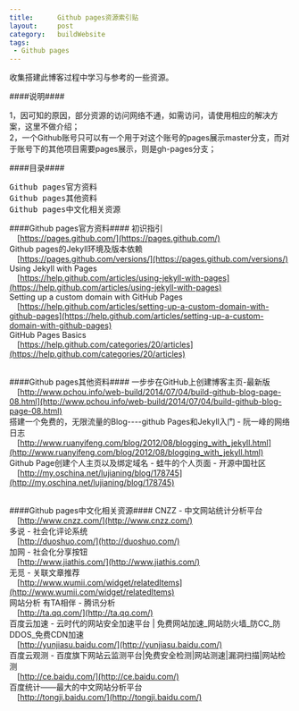 ```yaml
--- 
title:      Github pages资源索引贴
layout:     post
category:   buildWebsite
tags: 
 - Github pages
---
```


收集搭建此博客过程中学习与参考的一些资源。

####说明####
<div class="article-description">
1，因可知的原因，部分资源的访问网络不通，如需访问，请使用相应的解决方案，这里不做介绍；
<br />
2，一个Github账号只可以有一个用于对这个账号的pages展示master分支，而对于账号下的其他项目需要pages展示，则是gh-pages分支；
</div>

####目录####
<pre>
Github pages官方资料
Github pages其他资料
Github pages中文化相关资源
</pre>
<!-- more -->

####Github pages官方资料####
初识指引
<br />&emsp;[https://pages.github.com/](https://pages.github.com/)
<br />
Github pages的Jekyll环境及版本依赖
<br />&emsp;[https://pages.github.com/versions/](https://pages.github.com/versions/)
<br />
Using Jekyll with Pages
<br />&emsp;[https://help.github.com/articles/using-jekyll-with-pages](https://help.github.com/articles/using-jekyll-with-pages)
<br />
Setting up a custom domain with GitHub Pages
<br />&emsp;[https://help.github.com/articles/setting-up-a-custom-domain-with-github-pages](https://help.github.com/articles/setting-up-a-custom-domain-with-github-pages)
<br />
GitHub Pages Basics
<br />&emsp;[https://help.github.com/categories/20/articles](https://help.github.com/categories/20/articles)
<br /><br />


####Github pages其他资料####
一步步在GitHub上创建博客主页-最新版
<br />&emsp;[http://www.pchou.info/web-build/2014/07/04/build-github-blog-page-08.html](http://www.pchou.info/web-build/2014/07/04/build-github-blog-page-08.html)
<br />
搭建一个免费的，无限流量的Blog----github Pages和Jekyll入门 - 阮一峰的网络日志
<br />&emsp;[http://www.ruanyifeng.com/blog/2012/08/blogging_with_jekyll.html](http://www.ruanyifeng.com/blog/2012/08/blogging_with_jekyll.html)
<br />
Github Page创建个人主页以及绑定域名 - 蛙牛的个人页面 - 开源中国社区
<br />&emsp;[http://my.oschina.net/lujianing/blog/178745](http://my.oschina.net/lujianing/blog/178745)
<br /><br />


####Github pages中文化相关资源####
CNZZ - 中文网站统计分析平台
<br />&emsp;[http://www.cnzz.com/](http://www.cnzz.com/)
<br />
多说 - 社会化评论系统
<br />&emsp;[http://duoshuo.com/](http://duoshuo.com/)
<br />
加网 - 社会化分享按钮
<br />&emsp;[http://www.jiathis.com/](http://www.jiathis.com/)
<br />
无觅 - 关联文章推荐
<br />&emsp;[http://www.wumii.com/widget/relatedItems](http://www.wumii.com/widget/relatedItems)
<br />
网站分析 有TA相伴 - 腾讯分析
<br />&emsp;[http://ta.qq.com/](http://ta.qq.com/)
<br />
百度云加速 - 云时代的网站安全加速平台 | 免费网站加速_网站防火墙_防CC_防DDOS_免费CDN加速
<br />&emsp;[http://yunjiasu.baidu.com/](http://yunjiasu.baidu.com/)
<br />
百度云观测 - 百度旗下网站云监测平台|免费安全检测|网站测速|漏洞扫描|网站检测
<br />&emsp;[http://ce.baidu.com/](http://ce.baidu.com/)
<br />
百度统计——最大的中文网站分析平台
<br />&emsp;[http://tongji.baidu.com/](http://tongji.baidu.com/)